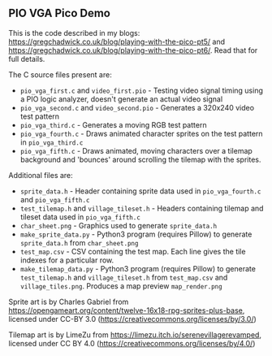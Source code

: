 PIO VGA Pico Demo
-------------------

This is the code described in my blogs:
https://gregchadwick.co.uk/blog/playing-with-the-pico-pt5/ and
https://gregchadwick.co.uk/blog/playing-with-the-pico-pt6/. Read that for full
details.

The C source files present are:

* `pio_vga_first.c` and `video_first.pio` - Testing video signal timing using
  a PIO logic analyzer, doesn't generate an actual video signal
* `pio_vga_second.c` and `video_second.pio` - Generates a 320x240 video test
  pattern
* `pio_vga_third.c` - Generates a moving RGB test pattern
* `pio_vga_fourth.c` - Draws animated character sprites on the test pattern in
  `pio_vga_third.c`
* `pio_vga_fifth.c` - Draws animated, moving characters over a tilemap
  background and 'bounces' around scrolling the tilemap with the sprites.

Additional files are:

* `sprite_data.h` - Header containing sprite data used in `pio_vga_fourth.c` and
  `pio_vga_fifth.c`
* `test_tilemap.h` and `village_tileset.h` - Headers containing tilemap and
  tileset data used in `pio_vga_fifth.c`
* `char_sheet.png` - Graphics used to generate `sprite_data.h`
* `make_sprite_data.py` - Python3 program (requires Pillow) to generate
  `sprite_data.h` from `char_sheet.png`
* `test_map.csv` - CSV containing the test map. Each line gives the tile indexes
  for a particular row.
* `make_tilemap_data.py` - Python3 program (requires Pillow) to generate
  `test_tilemap.h` and `village_tileset.h` from `test_map.csv` and
  `village_tiles.png`. Produces a map preview `map_render.png`

Sprite art is by Charles Gabriel from 
https://opengameart.org/content/twelve-16x18-rpg-sprites-plus-base, licensed
under CC-BY 3.0 (https://creativecommons.org/licenses/by/3.0/)

Tilemap art is by LimeZu from https://limezu.itch.io/serenevillagerevamped,
licensed under CC BY 4.0 (https://creativecommons.org/licenses/by/4.0/)
